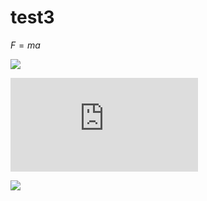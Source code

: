 # test3

$F=ma$

<img src="https://latex.codecogs.com/gif.latex?O_t=\text { Onset event at time bin } t " />

![equation](http://latex.codecogs.com/gif.latex?O_t%3D%5Ctext%20%7B%20Onset%20event%20at%20time%20bin%20%7D%20t)

<img src="https://latex.codecogs.com/svg.image?F=ma">
